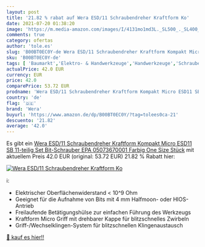 ```yaml
---
layout: post
title: '21.82 % rabat auf Wera ESD/11 Schraubendreher Kraftform Ko'
date: 2021-07-20 01:38:20
image: 'https://m.media-amazon.com/images/I/4131mo1md3L._SL500_._SL400_.jpg'
comments: true
category: ofertas
author: 'tole.es'
slug: 'B00BT0EC0Y-de Wera ESD/11 Schraubendreher Kraftform Kompakt Micro ESD11...'
sku: 'B00BT0EC0Y-de'
tags: [ 'Baumarkt','Elektro- & Handwerkzeuge','Handwerkzeuge','Schraubendreher','Schraubendreher-Sets','wera', ]
actualPrice: 42.0 EUR
currency: EUR
price: 42.0
comparePrice: 53.72 EUR
prodname: 'Wera ESD/11 Schraubendreher Kraftform Kompakt Micro ESD11 SB  11-teilig  Set  Bit-Schrauber  EPA 05073670001  Farbig  One Size  Stück'
country: 'de'
flag: '🇩🇪'
brand: 'Wera'
buyurl: 'https://www.amazon.de/dp/B00BT0EC0Y/?tag=tolees0ca-21'
descuento: '21.82'
average: '42.0'
---
```


Es gibt ein [Wera ESD/11 Schraubendreher Kraftform Kompakt Micro ESD11 SB  11-teilig  Set  Bit-Schrauber  EPA 05073670001  Farbig  One Size  Stück](https://www.amazon.de/dp/B00BT0EC0Y/?tag=tolees0ca-21) mit aktuellem Preis 42.0 EUR (original: 53.72 EUR) 21.82 % Rabatt hier:

[![Wera ESD/11 Schraubendreher Kraftform Ko](https://m.media-amazon.com/images/I/4131mo1md3L._SL500_._SL400_.jpg)](https://www.amazon.de/dp/B00BT0EC0Y/?tag=tolees0ca-21)

ℹ️:

- Elektrischer Oberflächenwiderstand < 10^9 Ohm
- Geeignet für die Aufnahme von Bits mit 4 mm Halfmoon- oder HIOS-Antrieb
- Freilaufende Betätigungshülse zur einfachen Führung des Werkzeugs
- Kraftform Micro Griff mit drehbarer Kappe für blitzschnelles Zwirbeln
- Griff-/Wechselklingen-System für blitzschnellen Klingenaustausch

[🛒 kauf es hier!!](https://www.amazon.de/dp/B00BT0EC0Y/?tag=tolees0ca-21)
